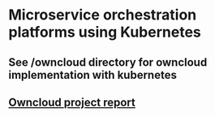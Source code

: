 # Microservice orchestration platforms using Kubernetes

## See /owncloud directory for owncloud implementation with kubernetes

## [Owncloud project report](https://github.com/Ismail11270/AEII_2020_MSK_-Ismoil_Atajanov-/blob/master/owncloud/REPORT.md)

